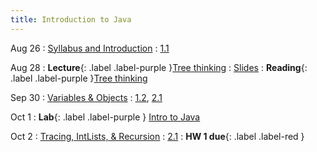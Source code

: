 ```yaml
---
title: Introduction to Java
---
```


Aug 26
: [Syllabus and Introduction](#)
  : [1.1](#)

Aug 28
: **Lecture**{: .label .label-purple }[Tree thinking](#)
  : [Slides](#)
: **Reading**{: .label .label-purple }[Tree thinking](#)

Sep 30
: [Variables & Objects](#)
  : [1.2](#), [2.1](#)

Oct 1
: **Lab**{: .label .label-purple } [Intro to Java](#)

Oct 2
: [Tracing, IntLists, & Recursion](#)
  : [2.1](#)
: **HW 1 due**{: .label .label-red }
